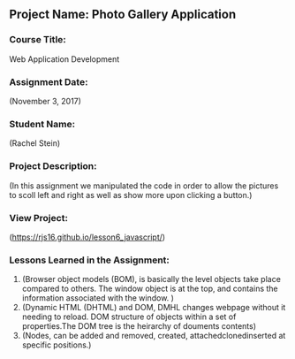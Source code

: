 ## Project Name:  Photo Gallery Application

### Course Title:
Web Application Development

### Assignment Date:  
(November 3, 2017)

### Student Name:  
(Rachel Stein)

### Project Description:
(In this assignment we manipulated the code in order to allow the pictures to scoll left and right as well as show more upon clicking a button.)

### View Project:
(https://rjs16.github.io/lesson6_javascript/)

### Lessons Learned in the Assignment:
1. (Browser object models (BOM), is basically the level objects take place compared to others. The window object is at the top, and contains the information associated with the window. )
2. (Dynamic HTML (DHTML) and DOM, DMHL changes webpage without it needing to reload. DOM structure of objects within a set of properties.The DOM tree is the heirarchy of douments contents)
3. (Nodes, can be added and removed, created, attachedclonedinserted at specific positions.)
